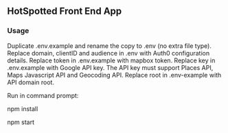 ## HotSpotted Front End App

### Usage

Duplicate .env.example and rename the copy to .env (no extra file type).
Replace domain, clientID and audience in .env with Auth0 configuration details.
Replace token in .env.example with mapbox token.
Replace key in .env.example with Google API key. The API key must support Places API, Maps Javascript API and Geocoding API.
Replace root in .env-example with API domain root.

Run in command prompt:

npm install

npm start
